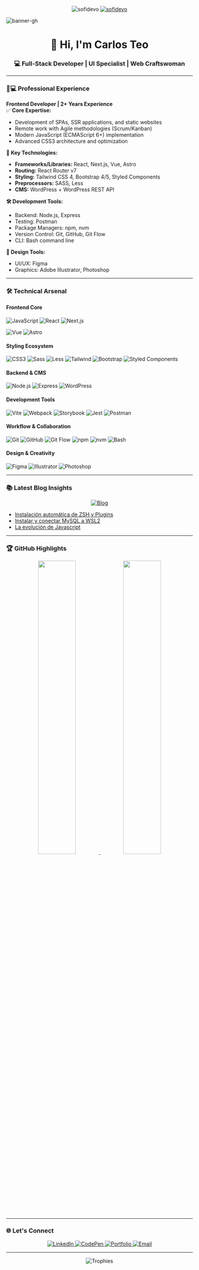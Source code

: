 <p align="center">
  <img src="https://komarev.com/ghpvc/?username=sofidevo&label=Profile%20views&color=0e75b6&style=flat" alt="sofidevo" /> 
  <a href="https://twitter.com/itssofidev" target="_blank">
    <img src="https://img.shields.io/twitter/follow/sofidevo?logo=twitter&style=flat" alt="sofidevo" />
  </a>
</p>

![banner-gh](https://github.com/user-attachments/assets/53822e12-a245-44a1-b359-605fc56c4c51)
<h1 align="center">👋 Hi, I'm Carlos Teo</h1>
<h3 align="center">💻 Full-Stack Developer | UI Specialist | Web Craftswoman</h3>

---


### 👩💻 Professional Experience

**Frontend Developer | 2+ Years Experience**  
✅ **Core Expertise:**  
- Development of SPAs, SSR applications, and static websites  
- Remote work with Agile methodologies (Scrum/Kanban)  
- Modern JavaScript (ECMAScript 6+) implementation  
- Advanced CSS3 architecture and optimization  

**🚀 Key Technologies:**  
- **Frameworks/Libraries:** React, Next.js, Vue, Astro  
- **Routing:** React Router v7  
- **Styling:** Tailwind CSS 4, Bootstrap 4/5, Styled Components  
- **Preprocessors:** SASS, Less  
- **CMS:** WordPress + WordPress REST API  

**🛠️ Development Tools:**  
- Backend: Node.js, Express  
- Testing: Postman  
- Package Managers: npm, nvm  
- Version Control: Git, GitHub, Git Flow  
- CLI: Bash command line  

**🎨 Design Tools:**  
- UI/UX: Figma  
- Graphics: Adobe Illustrator, Photoshop  

---

### 🛠️ Technical Arsenal

#### **Frontend Core**
![JavaScript](https://img.shields.io/badge/-JavaScript%20(ES6+)-F7DF1E?logo=javascript&logoColor=black)
![React](https://img.shields.io/badge/-React-61DAFB?logo=react&logoColor=white)
![Next.js](https://img.shields.io/badge/-Next.js-000000?logo=next.js&logoColor=white)




![Vue](https://img.shields.io/badge/-Vue-4FC08D?logo=vue.js&logoColor=white)
![Astro](https://img.shields.io/badge/-Astro-FF5D01?logo=astro&logoColor=white)

#### **Styling Ecosystem**
![CSS3](https://img.shields.io/badge/-CSS3-1572B6?logo=css3&logoColor=white)
![Sass](https://img.shields.io/badge/-Sass-CC6699?logo=sass&logoColor=white)
![Less](https://img.shields.io/badge/-Less-1D365D?logo=less&logoColor=white)
![Tailwind](https://img.shields.io/badge/-Tailwind-06B6D4?logo=tailwind-css&logoColor=white)
![Bootstrap](https://img.shields.io/badge/-Bootstrap_4/5-7952B3?logo=bootstrap&logoColor=white)
![Styled Components](https://img.shields.io/badge/-Styled%20Components-DB7093?logo=styled-components&logoColor=white)

#### **Backend & CMS**
![Node.js](https://img.shields.io/badge/-Node.js-339933?logo=node.js&logoColor=white)
![Express](https://img.shields.io/badge/-Express-000000?logo=express&logoColor=white)
![WordPress](https://img.shields.io/badge/-WordPress_API-21759B?logo=wordpress&logoColor=white)

#### **Development Tools**
![Vite](https://img.shields.io/badge/-Vite-646CFF?logo=vite&logoColor=white)
![Webpack](https://img.shields.io/badge/-Webpack-8DD6F9?logo=webpack&logoColor=black)
![Storybook](https://img.shields.io/badge/-Storybook-FF4785?logo=storybook&logoColor=white)
![Jest](https://img.shields.io/badge/-Jest-C21325?logo=jest&logoColor=white)
![Postman](https://img.shields.io/badge/-Postman-FF6C37?logo=postman&logoColor=white)

#### **Workflow & Collaboration**
![Git](https://img.shields.io/badge/-Git-F05032?logo=git&logoColor=white)
![GitHub](https://img.shields.io/badge/-GitHub-181717?logo=github&logoColor=white)
![Git Flow](https://img.shields.io/badge/-Git_Flow-F05032?logo=git&logoColor=white)
![npm](https://img.shields.io/badge/-npm-CB3837?logo=npm&logoColor=white)
![nvm](https://img.shields.io/badge/-nvm-000000?logo=nvm&logoColor=white)
![Bash](https://img.shields.io/badge/-Bash-4EAA25?logo=gnu-bash&logoColor=white)

#### **Design & Creativity**
![Figma](https://img.shields.io/badge/-Figma-F24E1E?logo=figma&logoColor=white)
![Illustrator](https://img.shields.io/badge/-Illustrator-FF9A00?logo=adobe-illustrator&logoColor=white)
![Photoshop](https://img.shields.io/badge/-Photoshop-31A8FF?logo=adobe-photoshop&logoColor=white)

---

### 📚 Latest Blog Insights
<div align="center">
  <a href="https://sofidev.blog/">
    <img src="https://img.shields.io/badge/Read_Blog-FF6B6B?logo=hashnode&logoColor=white" alt="Blog">
  </a>
</div>

<!-- BLOG-POST-LIST:START -->
- [Instalación automática de ZSH y Plugins](https://sofidev.blog/blog/instalacion-automatica-de-zsh-y-plugins)
- [Instalar y conectar MySQL a WSL2](https://sofidev.blog/blog/instalar-mysql-wsl2)
- [La evolución de Javascript](https://sofidev.blog/blog/evolucion-javascript)
<!-- BLOG-POST-LIST:END -->

---



### 🏆 GitHub Highlights

<div align="center">
  <a href="https://github.com/sofidevo">
    <img width="45%" src="https://github-readme-stats.vercel.app/api?username=sofidevo&show_icons=true&theme=radical" />
    <img width="45%" src="https://github-readme-stats.vercel.app/api/top-langs/?username=sofidevo&layout=compact&theme=radical" />
  </a>
</div>

---

### 🌐 Let's Connect

<p align="center">
  <a href="https://linkedin.com/in/sofidev">
    <img src="https://img.shields.io/badge/LinkedIn-0077B5?logo=linkedin&logoColor=white" alt="LinkedIn">
  </a>
  <a href="https://codepen.io/sofidev">
    <img src="https://img.shields.io/badge/CodePen-000?logo=codepen&logoColor=white" alt="CodePen">
  </a>
  <a href="https://itssofi.dev/">
    <img src="https://img.shields.io/badge/Portfolio-FF6B6B?logo=react&logoColor=white" alt="Portfolio">
  </a>
  <a href="mailto:hello@itssofi.dev">
    <img src="https://img.shields.io/badge/Email-D14836?logo=gmail&logoColor=white" alt="Email">
  </a>
</p>

---

<p align="center">
  <img src="https://github-profile-trophy.vercel.app/?username=sofidevo&theme=onedark&row=2&column=4" alt="Trophies" />
</p>

